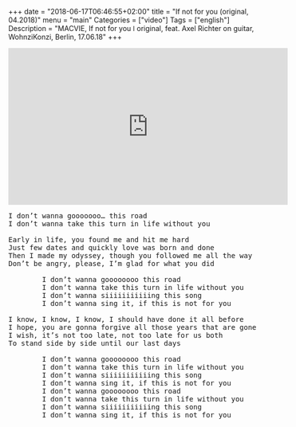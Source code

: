 +++
date = "2018-06-17T06:46:55+02:00"
title = "If not for you (original, 04.2018)"
menu = "main"
Categories = ["video"]
Tags = ["english"]
Description = "MACVIE, If not for you  ǀ  original, feat. Axel Richter on guitar, WohnziKonzi, Berlin, 17.06.18"
+++


<iframe width="560" height="315" src="https://www.youtube.com/embed/7jmZ5fqDQhA?rel=0" frameborder="0" allow="autoplay; encrypted-media" allowfullscreen></iframe> 


<pre>
I don’t wanna gooooooo… this road
I don’t wanna take this turn in life without you

Early in life, you found me and hit me hard
Just few dates and quickly love was born and done
Then I made my odyssey, though you followed me all the way
Don’t be angry, please, I’m glad for what you did

&#09;I don’t wanna goooooooo this road
&#09;I don’t wanna take this turn in life without you
&#09;I don’t wanna siiiiiiiiiiing this song
&#09;I don’t wanna sing it, if this is not for you

I know, I know, I know, I should have done it all before
I hope, you are gonna forgive all those years that are gone
I wish, it’s not too late, not too late for us both
To stand side by side until our last days

&#09;I don’t wanna goooooooo this road
&#09;I don’t wanna take this turn in life without you
&#09;I don’t wanna siiiiiiiiiiing this song
&#09;I don’t wanna sing it, if this is not for you
&#09;I don’t wanna goooooooo this road
&#09;I don’t wanna take this turn in life without you
&#09;I don’t wanna siiiiiiiiiiing this song
&#09;I don’t wanna sing it, if this is not for you
</pre>
